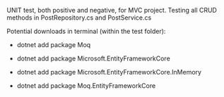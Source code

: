 UNIT test, both positive and negative, for MVC project. Testing all CRUD methods in PostRepository.cs and PostService.cs

Potential downloads in terminal (within the test folder):
  - dotnet add package Moq
  
  - dotnet add package Microsoft.EntityFrameworkCore
  - dotnet add package Microsoft.EntityFrameworkCore.InMemory
  - dotnet add package Moq.EntityFrameworkCore
